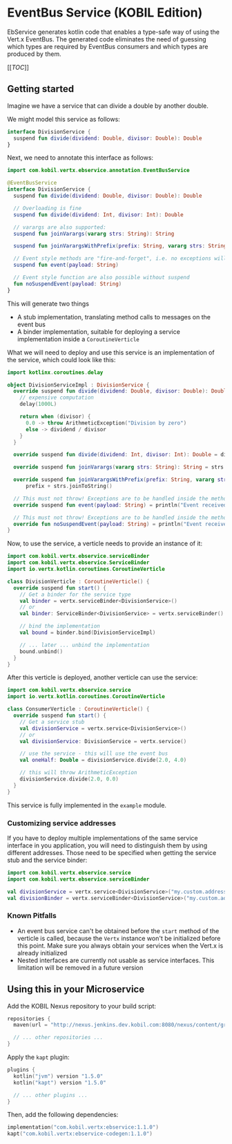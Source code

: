 # EventBus Service (KOBIL Edition)

EbService generates kotlin code that enables
a type-safe way of using the Vert.x EventBus.
The generated code eliminates the need of guessing
which types are required by EventBus consumers and
which types are produced by them.

[[_TOC_]]

## Getting started
Imagine we have a service that can divide a
double by another double.

We might model this service as follows:
```kotlin
interface DivisionService {
  suspend fun divide(dividend: Double, divisor: Double): Double
}
```

Next, we need to annotate this interface as follows:
```kotlin
import com.kobil.vertx.ebservice.annotation.EventBusService

@EventBusService
interface DivisionService {
  suspend fun divide(dividend: Double, divisor: Double): Double

  // Overloading is fine
  suspend fun divide(dividend: Int, divisor: Int): Double

  // varargs are also supported:
  suspend fun joinVarargs(vararg strs: String): String

  suspend fun joinVarargsWithPrefix(prefix: String, vararg strs: String): String

  // Event style methods are "fire-and-forget", i.e. no exceptions will be propagated back
  suspend fun event(payload: String)

  // Event style function are also possible without suspend
  fun noSuspendEvent(payload: String)
}
```

This will generate two things
* A stub implementation, translating method calls to messages on the event bus
* A binder implementation, suitable for deploying a service implementation inside a
  `CoroutineVerticle`

What we will need to deploy and use this service is an implementation of the service,
which could look like this:

```kotlin
import kotlinx.coroutines.delay

object DivisionServiceImpl : DivisionService {
  override suspend fun divide(dividend: Double, divisor: Double): Double {
    // expensive computation
    delay(1000L)

    return when (divisor) {
      0.0 -> throw ArithmeticException("Division by zero")
      else -> dividend / divisor
    }
  }

  override suspend fun divide(dividend: Int, divisor: Int): Double = dividend / divisor

  override suspend fun joinVarargs(vararg strs: String): String = strs.joinToString()

  override suspend fun joinVarargsWithPrefix(prefix: String, vararg strs: String): String =
      prefix + strs.joinToString()

  // This must not throw! Exceptions are to be handled inside the method
  override suspend fun event(payload: String) = println("Event received: $payload")

  // This must not throw! Exceptions are to be handled inside the method
  override fun noSuspendEvent(payload: String) = println("Event received: $payload")
}
```

Now, to use the service, a verticle needs to provide an instance of it:

```kotlin
import com.kobil.vertx.ebservice.serviceBinder
import com.kobil.vertx.ebservice.ServiceBinder
import io.vertx.kotlin.coroutines.CoroutineVerticle

class DivisionVerticle : CoroutineVerticle() {
  override suspend fun start() {
    // Get a binder for the service type
    val binder = vertx.serviceBinder<DivisionService>()
    // or
    val binder: ServiceBinder<DivisionService> = vertx.serviceBinder()

    // bind the implementation
    val bound = binder.bind(DivisionServiceImpl)

    // ... later ... unbind the implementation
    bound.unbind()
  }
}
```

After this verticle is deployed, another verticle can use the service:
```kotlin
import com.kobil.vertx.ebservice.service
import io.vertx.kotlin.coroutines.CoroutineVerticle

class ConsumerVerticle : CoroutineVerticle() {
  override suspend fun start() {
    // Get a service stub
    val divisionService = vertx.service<DivisionService>()
    // or
    val divisionService: DivisionService = vertx.service()

    // use the service - this will use the event bus
    val oneHalf: Double = divisionService.divide(2.0, 4.0)

    // this will throw ArithmeticException
    divisionService.divide(2.0, 0.0)
  }
}
```

This service is fully implemented in the `example` module.

### Customizing service addresses

If you have to deploy multiple implementations of the same service interface in you application,
you will need to distinguish them by using different addresses. Those need to be specified when
getting the service stub and the service binder:

```kotlin
import com.kobil.vertx.ebservice.service
import com.kobil.vertx.ebservice.serviceBinder

val divisionService = vertx.service<DivisionService>("my.custom.address")
val divisionBinder = vertx.serviceBinder<DivisionService>("my.custom.address")
```

### Known Pitfalls

* An event bus service can't be obtained before the `start` method of the verticle is called,
  because the `Vertx` instance won't be initialized before this point. Make sure you always obtain
  your services when the Vert.x is already initialized
* Nested interfaces are currently not usable as service interfaces. This limitation will be removed
  in a future version

## Using this in your Microservice
Add the KOBIL Nexus repository to your build script:

```kotlin
repositories {
  maven(url = "http://nexus.jenkins.dev.kobil.com:8080/nexus/content/groups/public")

  // ... other repositories ...
}
```

Apply the `kapt` plugin:

```kotlin
plugins {
  kotlin("jvm") version "1.5.0"
  kotlin("kapt") version "1.5.0"

  // ... other plugins ...
}
```

Then, add the following dependencies:

```kotlin
implementation("com.kobil.vertx:ebservice:1.1.0")
kapt("com.kobil.vertx:ebservice-codegen:1.1.0")
```
